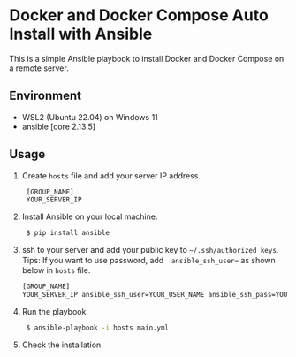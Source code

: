 #  Docker and Docker Compose Auto Install with Ansible

This is a simple Ansible playbook to install Docker and Docker Compose on a remote server.

## Environment
- WSL2 (Ubuntu 22.04) on Windows 11
- ansible [core 2.13.5]

## Usage
1. Create `hosts` file and add your server IP address.
   ```bash
    [GROUP_NAME]
    YOUR_SERVER_IP
    ```
2. Install Ansible on your local machine.
   ```bash
    $ pip install ansible
    ```
3. ssh to your server and add your public key to `~/.ssh/authorized_keys`.  
   Tips: If you want to use password, add　`ansible_ssh_user=` as shown below in `hosts` file.
    ```bash
    [GROUP_NAME]
    YOUR_SERVER_IP ansible_ssh_user=YOUR_USER_NAME ansible_ssh_pass=YOUR_PASSWORD
     ```
4. Run the playbook.
   ```bash
    $ ansible-playbook -i hosts main.yml
    ```
5. Check the installation.